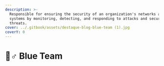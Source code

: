 ```yaml
---
description: >-
  Responsible for ensuring the security of an organization's networks and
  systems by monitoring, detecting, and responding to attacks and security
  threats.
cover: ../.gitbook/assets/destaque-blog-blue-team (1).jpg
coverY: 0
---
```


# 👮♂ Blue Team

